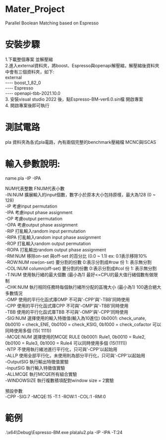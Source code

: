 # Mater_Project
Parallel Boolean Matching based on Espresso  
  
# 安裝步驟
1.下載整個專案 並解壓縮  
2.進入external資料夾，將boost、Espresso與openapi解壓縮，解壓縮後資料夾中會有三個資料夾，如下:  
  external  
    ---- boost_1_82_0  
    ---- Espresso  
    ---- openapi-tbb-2021.10.0  
3. 安裝visual studio 2022 後，點Espresso-BM-ver6.0.sin檔 開啟專案  
4. 開啟專案後即可執行  
  
  
# 測試電路
 pla 資料夾為各式pla電路，內有兩個完整的benchmark壓縮檔 MCNC與ISCAS 

  
# 輸入參數說明:
name.pla -IP -IPA 

NUM代表整數 FNUM代表小數  
-IN:NUM   擴展輸入的input個數，數字小於原本大小包持原樣，最大為128 (0 ~ 128)   
-IP     考慮input permutation  
-IPA    考慮input phase assignment  
-OP     考慮output permutation  
-OPA    考慮output phase assignment  
-RIP    打亂輸入random input permutation  
-RIPA   打亂輸入random input phase assignment  
-ROP    打亂輸入random output permutation  
-ROPA   打亂輸出random output phase assignment  
-RM:NUM   移除on-set 與off-set 的百分比 (0.0 ~ 1.1) ex: 0.1表示移除10%  
-ROW:NUM  row(on-set) 要分割的份數 0:表示分割成#row 份 1: 表示無分割  
-COL:NUM  column(off-set) 要分割的份數 0:表示分割成#col 份 1: 表示無分割  
-T:NUM    使用執行緒的最大個數 (最小為1) 最好<=CPU的最大值行緒個數有做限制  
-CHK:NUM    執行相同任務時每個執行緒所分配的區塊大小 (最小為1) 100適合絕大多數情況  
-OMP    使用的平行化函式庫OMP 不可與'-CPP'與'-TBB'同時使用  
-CPP      使用的平行化函式庫CPP 不可與'-OMP'與'-TBB'同時使用  
-TBB      使用的平行化函式庫TBB 不可與'-OMP'與'-CPP'同時使用  
-SIG:NUM  選擇使用的輸入特徵值(輸入為10進位) 0b0001: check_unate, 0b0010 = check_ENE, 0b0100 = check_KSIG, 0b1000 = check_cofactor 可以同時使用多個 (15(  1111))  
-MCQE:NUM 選擇使用的MCQE RULE 0b0001: Rule1, 0b0010 = Rule2, 0b0100 = Rule3, 0b1000 = Rule4 可以同時使用多個 (15(1111))  
-NTP    不使用執行緒池進行平行化，只可與'-CPP'以起始用    
-ALLP   使用全部平行化，未使用則為部分平行化，只可與'-CPP'以起始用    
-OutputSIG  執行輸出特徵值實驗  
-InputSIG 執行輸入特徵值實驗  
-ALLMCQE  執行MCQE所有組合實驗  
-WINDOWSIZE 執行複數積項配對window size = 2實驗  
  
預設參數  
-CPP -SIG:7 -MCQE:15 -T:1 -ROW:1 -COL:1 -RM:0  
  
# 範例  
.\x64\Debug\Espresso-BM.exe pla\alu2.pla  -IP -IPA -T:24   

